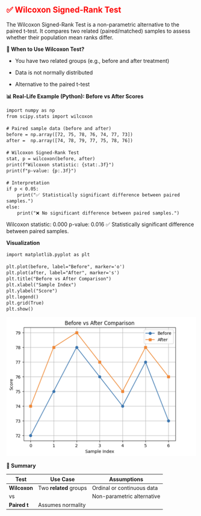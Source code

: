<h2 style="color:red;">✅ Wilcoxon Signed-Rank Test</h2>

The Wilcoxon Signed-Rank Test is a non-parametric alternative to the paired t-test.
It compares two related (paired/matched) samples to assess whether their population mean ranks differ.

**🧪 When to Use Wilcoxon Test?**

- You have two related groups (e.g., before and after treatment)

- Data is not normally distributed

- Alternative to the paired t-test


**📊 Real-Life Example (Python): Before vs After Scores**

```
import numpy as np
from scipy.stats import wilcoxon

# Paired sample data (before and after)
before = np.array([72, 75, 78, 76, 74, 77, 73])
after =  np.array([74, 78, 79, 77, 75, 78, 76])

# Wilcoxon Signed-Rank Test
stat, p = wilcoxon(before, after)
print(f"Wilcoxon statistic: {stat:.3f}")
print(f"p-value: {p:.3f}")

# Interpretation
if p < 0.05:
    print("✅ Statistically significant difference between paired samples.")
else:
    print("❌ No significant difference between paired samples.")
```

Wilcoxon statistic: 0.000
p-value: 0.016
✅ Statistically significant difference between paired samples.

**Visualization**

```
import matplotlib.pyplot as plt

plt.plot(before, label="Before", marker='o')
plt.plot(after, label="After", marker='s')
plt.title("Before vs After Comparison")
plt.xlabel("Sample Index")
plt.ylabel("Score")
plt.legend()
plt.grid(True)
plt.show()
```

![alt text](../images/wilcoxon1.png)


**📌 Summary**

| Test         | Use Case               | Assumptions                |
| ------------ | ---------------------- | -------------------------- |
| **Wilcoxon** | Two **related** groups | Ordinal or continuous data |
| vs           |                        | Non-parametric alternative |
| **Paired t** | Assumes normality      |                            |



